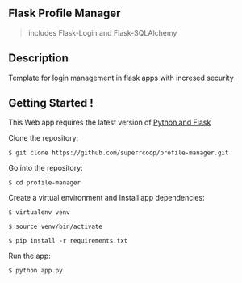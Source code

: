 
Flask Profile Manager
-------------------------------------

> includes Flask-Login and Flask-SQLAlchemy

Description
-------------------

Template for login management in flask apps with incresed security


Getting Started !
-------------------

This Web app requires the latest version of [Python and Flask](http://flask.pocoo.org)

Clone the repository:

`$ git clone https://github.com/superrcoop/profile-manager.git`

Go into the repository:

`$ cd profile-manager`

Create a virtual environment and Install app dependencies:

`$ virtualenv venv`

`$ source venv/bin/activate`

`$ pip install -r requirements.txt`

Run the app:

`$ python app.py`



